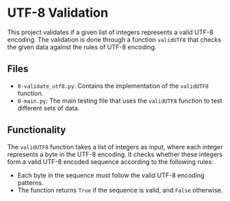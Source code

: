 # UTF-8 Validation

This project validates if a given list of integers represents a valid UTF-8 encoding. The validation is done through a function `validUTF8` that checks the given data against the rules of UTF-8 encoding.

## Files

- `0-validate_utf8.py`: Contains the implementation of the `validUTF8` function.
- `0-main.py`: The main testing file that uses the `validUTF8` function to test different sets of data.

## Functionality

The `validUTF8` function takes a list of integers as input, where each integer represents a byte in the UTF-8 encoding. It checks whether these integers form a valid UTF-8 encoded sequence according to the following rules:

- Each byte in the sequence must follow the valid UTF-8 encoding patterns.
- The function returns `True` if the sequence is valid, and `False` otherwise.

